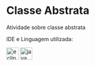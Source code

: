# Classe Abstrata
Atividade sobre classe abstrata

IDE e Linguagem utilizada: 
<p align="">
  <img width="32px" alt="eclipse" title="eclipse" src="https://cdn.jsdelivr.net/gh/devicons/devicon@latest/icons/eclipse/eclipse-original.svg" />
  <img width="32px" alt="java" title="java" src="https://cdn.jsdelivr.net/gh/devicons/devicon@latest/icons/java/java-original.svg" />
</p>
